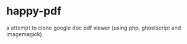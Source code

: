 happy-pdf
=========

a attempt to clone google doc pdf viewer (using php, ghostscript and imagemagick)